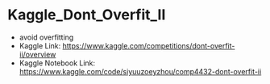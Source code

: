 # Kaggle_Dont_Overfit_II
- avoid overfitting
- Kaggle Link: https://www.kaggle.com/competitions/dont-overfit-ii/overview
- Kaggle Notebook Link: https://www.kaggle.com/code/siyuuzoeyzhou/comp4432-dont-overfit-ii
